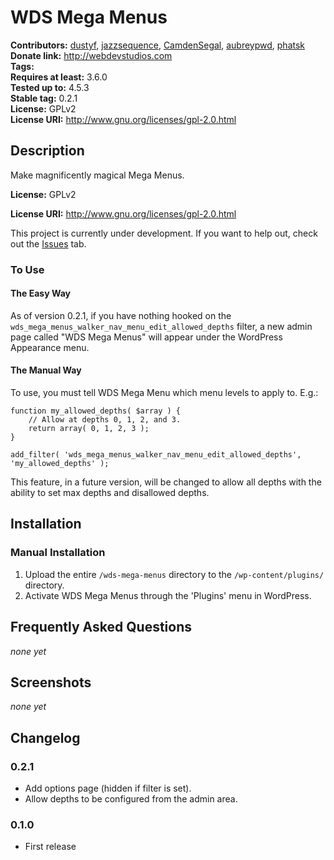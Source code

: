 # WDS Mega Menus
**Contributors:**      [dustyf](https://github.com/dustyf), [jazzsequence](https://github.com/jazzsequence), [CamdenSegal](https://github.com/CamdenSegal), [aubreypwd](https://github.com/aubreypwd), [phatsk](https://github.io/phatsk) 
**Donate link:**       http://webdevstudios.com  
**Tags:**  
**Requires at least:** 3.6.0  
**Tested up to:**      4.5.3  
**Stable tag:**        0.2.1  
**License:**           GPLv2  
**License URI:**       http://www.gnu.org/licenses/gpl-2.0.html

## Description ##

Make magnificently magical Mega Menus.

**License:**           GPLv2

**License URI:**       http://www.gnu.org/licenses/gpl-2.0.html

This project is currently under development. If you want to help out,
check out the [Issues](https://github.com/WebDevStudios/WDS-Mega-Menu/issues) tab.

### To Use

#### The Easy Way

As of version 0.2.1, if you have nothing hooked on the `wds_mega_menus_walker_nav_menu_edit_allowed_depths` filter, a
new admin page called "WDS Mega Menus" will appear under the WordPress Appearance menu.

#### The Manual Way

To use, you must tell WDS Mega Menu which menu levels to apply to. E.g.:

```
function my_allowed_depths( $array ) {
	// Allow at depths 0, 1, 2, and 3.
	return array( 0, 1, 2, 3 );
}

add_filter( 'wds_mega_menus_walker_nav_menu_edit_allowed_depths', 'my_allowed_depths' );
```

This feature, in a future version, will be changed to allow all depths with
the ability to set max depths and disallowed depths.

## Installation ##

### Manual Installation ###

1. Upload the entire `/wds-mega-menus` directory to the `/wp-content/plugins/` directory.
2. Activate WDS Mega Menus through the 'Plugins' menu in WordPress.

## Frequently Asked Questions ##
_none yet_

## Screenshots ##
_none yet_

## Changelog ##

### 0.2.1 ###
* Add options page (hidden if filter is set).
* Allow depths to be configured from the admin area.

### 0.1.0 ###
* First release

